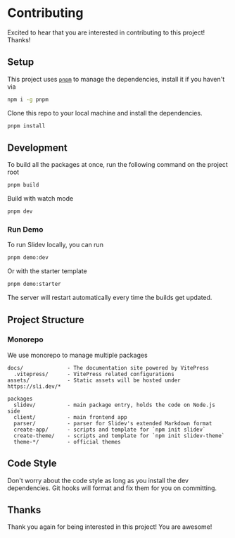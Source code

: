 # Contributing

Excited to hear that you are interested in contributing to this project! Thanks!

## Setup

This project uses [`pnpm`](https://pnpm.io/) to manage the dependencies, install it if you haven't via

```bash
npm i -g pnpm
```

Clone this repo to your local machine and install the dependencies. 

```bash
pnpm install
```

## Development 

To build all the packages at once, run the following command on the project root

```bash
pnpm build
```

Build with watch mode

```bash
pnpm dev
```

### Run Demo

To run Slidev locally, you can run

```bash
pnpm demo:dev
```

Or with the starter template

```bash
pnpm demo:starter
```

The server will restart automatically every time the builds get updated.

## Project Structure

### Monorepo

We use monorepo to manage multiple packages

```
docs/              - The documentation site powered by VitePress
  .vitepress/      - VitePress related configurations
assets/            - Static assets will be hosted under https://sli.dev/*

packages
  slidev/          - main package entry, holds the code on Node.js side
  client/          - main frontend app
  parser/          - parser for Slidev's extended Markdown format
  create-app/      - scripts and template for `npm init slidev`
  create-theme/    - scripts and template for `npm init slidev-theme`
  theme-*/         - official themes
```

## Code Style

Don't worry about the code style as long as you install the dev dependencies. Git hooks will format and fix them for you on committing.

## Thanks

Thank you again for being interested in this project! You are awesome!
